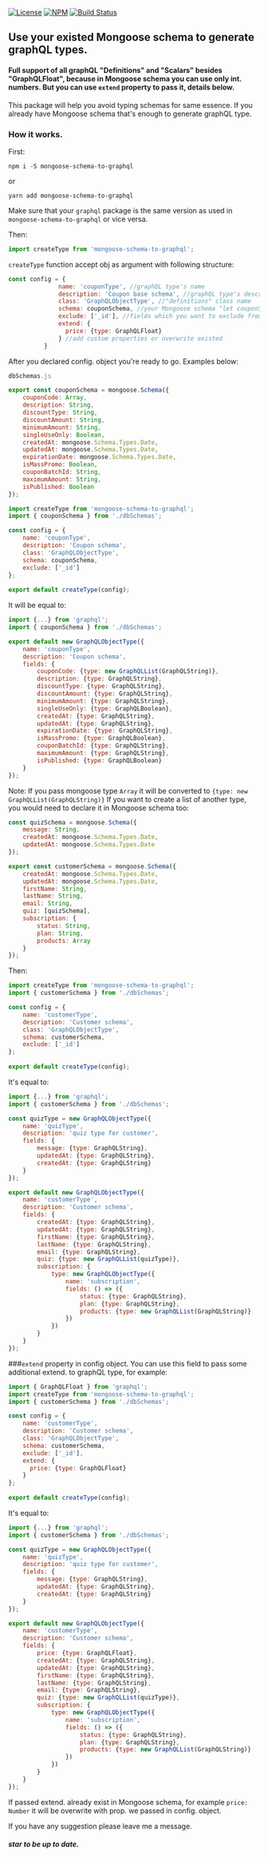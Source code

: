 [![License](https://img.shields.io/npm/l/mongoose-schema-to-graphql.svg)](https://www.npmjs.com/package/mongoose-schema-to-graphql)
[![NPM](https://img.shields.io/npm/v/mongoose-schema-to-graphql.svg)](https://www.npmjs.com/package/mongoose-schema-to-graphql)
[![Build Status](https://travis-ci.org/sarkistlt/mongoose-schema-to-graphql.svg?branch=master)](https://travis-ci.org/sarkistlt/mongoose-schema-to-graphql)

## Use your existed Mongoose schema to generate graphQL types.
#### Full support of all graphQL "Definitions" and "Scalars" besides "GraphQLFloat", because in Mongoose schema you can use only int. numbers. But you can use ```extend``` property to pass it, details below. 

This package will help you  avoid typing schemas for same essence.
If you already have Mongoose schema that's enough to generate graphQL type.

### How it works.
First:
~~~shell
npm i -S mongoose-schema-to-graphql
~~~

or

~~~shell
yarn add mongoose-schema-to-graphql
~~~

Make sure that your ```graphql``` package is the same version as used in ```mongoose-schema-to-graphql``` or vice versa.

Then:
~~~js
import createType from 'mongoose-schema-to-graphql';
~~~

`createType` function accept obj as argument with following structure:
~~~js
const config = {
              name: 'couponType', //graphQL type's name
              description: 'Coupon base schema', //graphQL type's description
              class: 'GraphQLObjectType', //"definitions" class name
              schema: couponSchema, //your Mongoose schema "let couponSchema = mongoose.Schema({...})"
              exclude: ['_id'], //fields which you want to exclude from mongoose schema
              extend: {
                price: {type: GraphQLFloat}
              } //add custom properties or overwrite existed
          }
~~~

After you declared config. object you're ready to go. Examples below:
~~~js
dbSchemas.js

export const couponSchema = mongoose.Schema({
    couponCode: Array,
    description: String,
    discountType: String,
    discountAmount: String,
    minimumAmount: String,
    singleUseOnly: Boolean,
    createdAt: mongoose.Schema.Types.Date,
    updatedAt: mongoose.Schema.Types.Date,
    expirationDate: mongoose.Schema.Types.Date,
    isMassPromo: Boolean,
    couponBatchId: String,
    maximumAmount: String,
    isPublished: Boolean
});
~~~

~~~js
import createType from 'mongoose-schema-to-graphql';
import { couponSchema } from './dbSchemas';

const config = {
    name: 'couponType',
    description: 'Coupon schema',
    class: 'GraphQLObjectType',
    schema: couponSchema,
    exclude: ['_id']
};
          
export default createType(config);
~~~
 
It will be equal to:
~~~js
import {...} from 'graphql';
import { couponSchema } from './dbSchemas';

export default new GraphQLObjectType({
    name: 'couponType',
    description: 'Coupon schema',
    fields: {
        couponCode: {type: new GraphQLList(GraphQLString)},
        description: {type: GraphQLString},
        discountType: {type: GraphQLString},
        discountAmount: {type: GraphQLString},
        minimumAmount: {type: GraphQLString},
        singleUseOnly: {type: GraphQLBoolean},
        createdAt: {type: GraphQLString},
        updatedAt: {type: GraphQLString},
        expirationDate: {type: GraphQLString},
        isMassPromo: {type: GraphQLBoolean},
        couponBatchId: {type: GraphQLString},
        maximumAmount: {type: GraphQLString},
        isPublished: {type: GraphQLBoolean}
    }
});
~~~

Note: If you pass mongoose type ```Array``` it will be converted to ```{type: new GraphQLList(GraphQLString)}```
If you want to create a list of another type, you would need to declare it in Mongoose schema too:
~~~js
const quizSchema = mongoose.Schema({
    message: String,
    createdAt: mongoose.Schema.Types.Date,
    updatedAt: mongoose.Schema.Types.Date
});

export const customerSchema = mongoose.Schema({
    createdAt: mongoose.Schema.Types.Date,
    updatedAt: mongoose.Schema.Types.Date,
    firstName: String,
    lastName: String,
    email: String,
    quiz: [quizSchema],
    subscription: {
        status: String,
        plan: String,
        products: Array
    }
});
~~~

Then: 
~~~js
import createType from 'mongoose-schema-to-graphql';
import { customerSchema } from './dbSchemas';

const config = {
    name: 'customerType',
    description: 'Customer schema',
    class: 'GraphQLObjectType',
    schema: customerSchema,
    exclude: ['_id']
};
          
export default createType(config);
~~~

It's equal to:
~~~js
import {...} from 'graphql';
import { customerSchema } from './dbSchemas';

const quizType = new GraphQLObjectType({
    name: 'quizType',
    description: 'quiz type for customer',
    fields: {
        message: {type: GraphQLString},
        updatedAt: {type: GraphQLString},
        createdAt: {type: GraphQLString}
    }
});

export default new GraphQLObjectType({
    name: 'customerType',
    description: 'Customer schema',
    fields: {
        createdAt: {type: GraphQLString},
        updatedAt: {type: GraphQLString},
        firstName: {type: GraphQLString},
        lastName: {type: GraphQLString},
        email: {type: GraphQLString},
        quiz: {type: new GraphQLList(quizType)},
        subscription: {
            type: new GraphQLObjectType({
                name: 'subscription',
                fields: () => ({
                    status: {type: GraphQLString},
                    plan: {type: GraphQLString},
                    products: {type: new GraphQLList(GraphQLString)}
                })
            })
        }
    }
});
~~~

###```extend``` property in config object.
You can use this field to pass some additional extend. to graphQL type, for example:
~~~js
import { GraphQLFloat } from 'graphql';
import createType from 'mongoose-schema-to-graphql';
import { customerSchema } from './dbSchemas';

const config = {
    name: 'customerType',
    description: 'Customer schema',
    class: 'GraphQLObjectType',
    schema: customerSchema,
    exclude: ['_id'],
    extend: {
      price: {type: GraphQLFloat}
    }
};
          
export default createType(config);
~~~

It's equal to:
~~~js
import {...} from 'graphql';
import { customerSchema } from './dbSchemas';

const quizType = new GraphQLObjectType({
    name: 'quizType',
    description: 'quiz type for customer',
    fields: {
        message: {type: GraphQLString},
        updatedAt: {type: GraphQLString},
        createdAt: {type: GraphQLString}
    }
});

export default new GraphQLObjectType({
    name: 'customerType',
    description: 'Customer schema',
    fields: {
        price: {type: GraphQLFloat},
        createdAt: {type: GraphQLString},
        updatedAt: {type: GraphQLString},
        firstName: {type: GraphQLString},
        lastName: {type: GraphQLString},
        email: {type: GraphQLString},
        quiz: {type: new GraphQLList(quizType)},
        subscription: {
            type: new GraphQLObjectType({
                name: 'subscription',
                fields: () => ({
                    status: {type: GraphQLString},
                    plan: {type: GraphQLString},
                    products: {type: new GraphQLList(GraphQLString)}
                })
            })
        }
    }
});
~~~

If passed extend. already exist in Mongoose schema, for example ```price: Number``` it will be overwrite with prop. we passed in config. object. 

If you have any suggestion please leave me a message.
##### star to be up to date.
